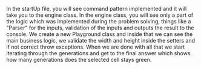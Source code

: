 In the startUp file, you will see command pattern implemented and it will take you to the engine class.
In the engine class, you will see only a part of the logic which was implemented during the problem solving, things like a "Parser" for the inputs, validation of the inputs and outputs the result to the console.
We create a new Playground class and inside that we can see the main business logic, we validate the width and height inside the setters and if not correct throw exceptions.
When we are done with all that we start iterating through the generations and get to the final answer which shows how many generations does the selected cell stays green.
